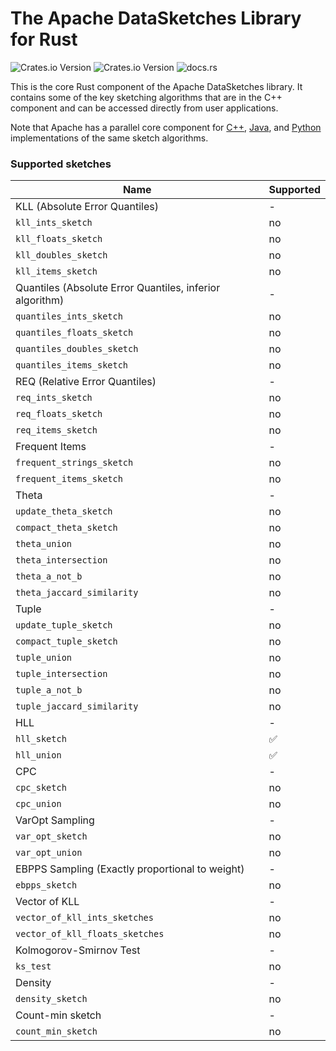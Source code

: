 # The Apache DataSketches Library for Rust

![Crates.io Version](https://img.shields.io/crates/v/datasketches)
![Crates.io Version](https://img.shields.io/crates/l/datasketches)
![docs.rs](https://img.shields.io/docsrs/datasketches)

This is the core Rust component of the Apache DataSketches library. It contains some of the key sketching algorithms that are in the C++ component and can be accessed directly from user applications.

Note that Apache has a parallel core component for [C++](https://github.com/apache/datasketches-cpp), [Java](https://github.com/apache/datasketches-java), and [Python](https://github.com/apache/datasketches-python) implementations of the same sketch algorithms.

### Supported sketches

| Name                                                     | Supported |
| -------------------------------------------------------- | --------- |
| KLL (Absolute Error Quantiles)                           | -         |
| `kll_ints_sketch`                                        | no        |
| `kll_floats_sketch`                                      | no        |
| `kll_doubles_sketch`                                     | no        |
| `kll_items_sketch`                                       | no        |
| Quantiles (Absolute Error Quantiles, inferior algorithm) | -         |
| `quantiles_ints_sketch`                                  | no        |
| `quantiles_floats_sketch`                                | no        |
| `quantiles_doubles_sketch`                               | no        |
| `quantiles_items_sketch`                                 | no        |
| REQ (Relative Error Quantiles)                           | -         |
| `req_ints_sketch`                                        | no        |
| `req_floats_sketch`                                      | no        |
| `req_items_sketch`                                       | no        |
| Frequent Items                                           | -         |
| `frequent_strings_sketch`                                | no        |
| `frequent_items_sketch`                                  | no        |
| Theta                                                    | -         |
| `update_theta_sketch`                                    | no        |
| `compact_theta_sketch`                                   | no        |
| `theta_union`                                            | no        |
| `theta_intersection`                                     | no        |
| `theta_a_not_b`                                          | no        |
| `theta_jaccard_similarity`                               | no        |
| Tuple                                                    | -         |
| `update_tuple_sketch`                                    | no        |
| `compact_tuple_sketch`                                   | no        |
| `tuple_union`                                            | no        |
| `tuple_intersection`                                     | no        |
| `tuple_a_not_b`                                          | no        |
| `tuple_jaccard_similarity`                               | no        |
| HLL                                                      | -         |
| `hll_sketch`                                             | ✅         |
| `hll_union`                                              | ✅         |
| CPC                                                      | -         |
| `cpc_sketch`                                             | no        |
| `cpc_union`                                              | no        |
| VarOpt Sampling                                          | -         |
| `var_opt_sketch`                                         | no        |
| `var_opt_union`                                          | no        |
| EBPPS Sampling (Exactly proportional to weight)          | -         |
| `ebpps_sketch`                                           | no        |
| Vector of KLL                                            | -         |
| `vector_of_kll_ints_sketches`                            | no        |
| `vector_of_kll_floats_sketches`                          | no        |
| Kolmogorov-Smirnov Test                                  | -         |
| `ks_test`                                                | no        |
| Density                                                  | -         |
| `density_sketch`                                         | no        |
| Count-min sketch                                         | -         |
| `count_min_sketch`                                       | no        |
